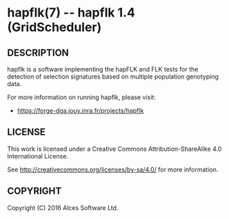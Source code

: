 # hapflk(7) -- hapflk 1.4 (GridScheduler)

## DESCRIPTION

hapflk is a software implementing the hapFLK and FLK tests for the
detection of selection signatures based on multiple population
genotyping data.

For more information on running hapflk, please visit:
  * <https://forge-dga.jouy.inra.fr/projects/hapflk>

## LICENSE

This work is licensed under a Creative Commons Attribution-ShareAlike
4.0 International License.

See <http://creativecommons.org/licenses/by-sa/4.0/> for more
information.

## COPYRIGHT

Copyright (C) 2016 Alces Software Ltd.

